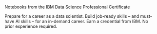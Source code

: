Notebooks from the IBM Data Science Professional Certificate

Prepare for a career as a data scientist. Build job-ready skills – and must-have AI skills – for an in-demand career. Earn a credential from IBM. No prior experience required.

